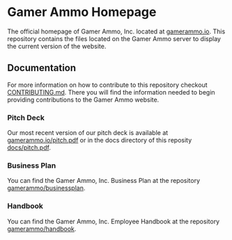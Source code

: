 # Gamer Ammo Homepage
The official homepage of Gamer Ammo, Inc. located at [gamerammo.io](https://gamerammo.io). This repository contains the files located on the Gamer Ammo server to display the current version of the website.

## Documentation
For more information on how to contribute to this repository checkout [CONTRIBUTING.md](docs/CONTRIBUTING.md). There you will find the information needed to begin providing contributions to the Gamer Ammo website.

### Pitch Deck
Our most recent version of our pitch deck is available at [gamerammo.io/pitch.pdf](https://gamerammo.io/pitch) or in the docs directory of this reposity [docs/pitch.pdf](docs/pitch).

### Business Plan 
You can find the Gamer Ammo, Inc. Business Plan at the repository [gamerammo/businessplan](https://github.com/gamerammo/businessplan).

### Handbook
You can find the Gamer Ammo, Inc. Employee Handbook at the repository [gamerammo/handbook](https://github.com/gamerammo/handbook).
